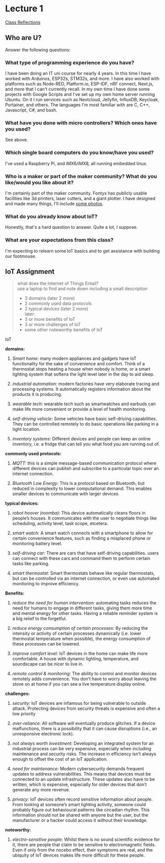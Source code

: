 # Lecture 1

[Class Reflections](/Jorrit/reflections/week1/monday.md)

## Who are U?
Answer the following questions:

### What type of programming experience do you have?
I have been doing an IT uni course for nearly 4 years. In this time I have worked with Arduinos, ESP32s, STM32s, and more.
I have also worked with platforms such as Node-RED, Platform.io, ESP-IDF, nRF connect, Next.js, and more that I can't currently recall.
In my own time I have done some projects with Google Scripts and I've set up my own home server running Ubuntu. On it I run services such as Nextcloud, Jellyfin, InfluxDB, Keycloak, Portainer, and others.
The languages I'm most familiar with are C, C++, Javascript, C#, and bash.

### What have you done with micro controllers? Which ones have you used?
See above.

### Which single board computers do you know/have you used?
I've used a Raspberry Pi, and iMX6/iMX8, all running embedded linux.

### Who is a maker or part of the maker community? What do you like/would you like about it?
I'm certainly part of the maker community. Fontys has publicly usable facilities like 3d printers, laser cutters, and a giant plotter. I have designed and made many things, I'll include [some photos](/Jorrit/assignments/week1/lecture1pictures/).

### What do you already know about IoT?
Honestly, that's a hard question to answer. Quite a lot, I suppose.

### What are your expectations from this class?
I'm expecting to relearn some IoT basics and to get assistance with building our footmouse.

## IoT Assignment

> what does the Internet of Things Entail?<br />
> use a laptop to find and note down including a small description
>   - 3 domains (later 2 more)
>   - 2 commonly used data protocols
>   - 2 typical devices (later 2 more)<br />
> later:
>   - 3 or more benefits of IoT
>   - 3 or more challenges of IoT
>   - some other noteworthy benefits of IoT


IoT

**domains:**

1. _Smart home:_
    many modern appliances and gadgets have IoT functionality for the sake of convenience and comfort. Think of a thermostat stops heating a house when nobody is home, or a smart lighting system that softens the light level later in the day to aid sleep.

2. _industrial automation:_
    modern factories have very elaborate tracing and processing systems. It automatically registers information about the products it is producing.

3. _wearable tech:_
    wearable tech such as smartwatches and earbuds can make life more convenient or provide a level of health monitoring.

4. _self-driving vehicle:_
    Some vehicles have basic self-driving capabilities. They can be controlled remotely to do basic operations like parking in a tight location.

5. _inventory systems:_
    Different devices and people can keep an online inventory, i.e. a fridge that can tell you what food you are running out of.

**commonly used protocols:**

1. _MQTT:_
    this is a simple message-based communication protocol where different devices can publish and subscribe to a particular topic over an internet connection.

2. _Bluetooth Low Energy:_
    This is a protocol based on Bluetooth, but reduced in complexity to lower computational demand. This enables smaller devices to communicate with larger devices.

**typical devices:**

1. _robot hoover (roomba):_
    This device automatically cleans floors in people’s houses. It communicates with the user to negotiate things like scheduling, activity level, task scope, etcetera.

2. _smart watch:_
    A smart watch connects with a smartphone to allow for certain convenience features, such as finding a misplaced phone or monitoring battery level.

3. _self-driving car:_
    There are cars that have self-driving capabilities. users can connect with these cars and command them to perform certain tasks like parking.

4. _smart thermostat:_
    Smart thermostats behave like regular thermostats, but can be controlled via an internet connection, or even use automated monitoring to improve efficiency.

**Benefits:**

1. _reduce the need for human intervention:_
    automating tasks reduces the need for humans to engage in different tasks, giving them more time and mental energy for other tasks. Having a reliable reminder system is a big relief to the forgetful.

2. _reduce energy consumption of certain processes:_
    By reducing the intensity or activity of certain processes dynamically (i.e. lower thermostat temperature when possible), the energy consumption of these processes can be lowered.

3. _improve comfort level:_
    IoT devices in the home can make life more comfortable. A house with dynamic lighting, temperature, and soundscape can be nicer to live in.

4. _remote control & monitoring:_
    The ability to control and monitor devices remotely adds convenience. You don’t have to worry about leaving the stove on at home if you can see a live temperature display online.

**challenges:**

1. _security:_
    IoT devices are infamous for being vulnerable to outside attack. Protecting devices from security threats is expensive and often a low priority

2. _over-reliance:_
    All software will eventually produce glitches. If a device malfunctions, there is a possibility that it can cause disruptions (i.e., an unresponsive electronic lock).

3. _not always worth investment:_
    Developing an integrated system for an industrial process can be very expensive, especially when including maintenance and security risks. The increase in efficiency isn’t always enough to offset the cost of an IoT application.

4. _need for maintenance:_
    Modern cybersecurity demands frequent updates to address vulnerabilities. This means that devices must be connected to an update infrastructure. These updates also have to be written, which is expensive, especially for older devices that don’t generate any more revenue.

5. _privacy:_
    IoT devices often record sensitive information about people. From looking at someone’s smart lighting activity, someone could probably figure out behavioural patterns like circadian rhythm. This information should not be shared with anyone but the user, but the manufacturer or a hacker could access it without their knowledge.

**noteworthy:**
1. _electro-sensitive people:_
    Whilst there is no sound scientific evidence for it, there are people that claim to be sensitive to electromagnetic fields. Even if only from the nocebo effect, their symptoms are real, and the ubiquity of IoT devices makes life more difficult for these people.
